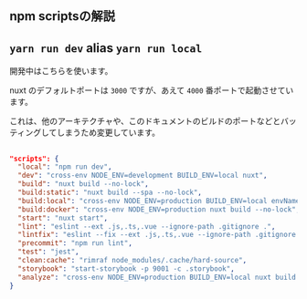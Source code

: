 ## npm scriptsの解説

## `yarn run dev` alias `yarn run local`

開発中はこちらを使います。

nuxt のデフォルトポートは `3000` ですが、あえて `4000` 番ポートで起動させています。

これは、他のアーキテクチャや、このドキュメントのビルドのポートなどとバッティングしてしまうため変更しています。

## 


```json
"scripts": {
  "local": "npm run dev",
  "dev": "cross-env NODE_ENV=development BUILD_ENV=local nuxt",
  "build": "nuxt build --no-lock",
  "build:static": "nuxt build --spa --no-lock",
  "build:local": "cross-env NODE_ENV=production BUILD_ENV=local envName=local nuxt build --no-lock",
  "build:docker": "cross-env NODE_ENV=production nuxt build --no-lock",
  "start": "nuxt start",
  "lint": "eslint --ext .js,.ts,.vue --ignore-path .gitignore .",
  "lintfix": "eslint --fix --ext .js,.ts,.vue --ignore-path .gitignore .",
  "precommit": "npm run lint",
  "test": "jest",
  "clean:cache": "rimraf node_modules/.cache/hard-source",
  "storybook": "start-storybook -p 9001 -c .storybook",
  "analyze": "cross-env NODE_ENV=production BUILD_ENV=local nuxt build --analyze"
}
```




